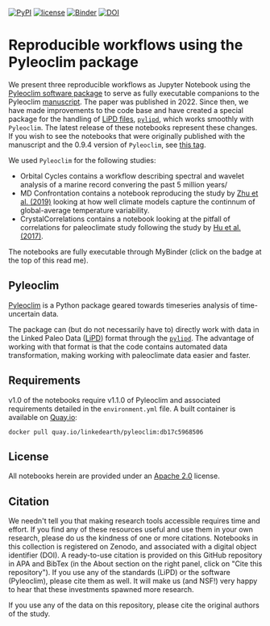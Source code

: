 [![PyPI](https://img.shields.io/badge/python-3.9-yellow.svg)]()
[![license](https://img.shields.io/github/license/LinkedEarth/PyleoclimPaper.svg)]()
[![Binder](https://mybinder.org/badge_logo.svg)](https://mybinder.org/v2/gh/LinkedEarth/PyleoclimPaper/HEAD)
[![DOI](https://zenodo.org/badge/377329396.svg)](https://zenodo.org/badge/latestdoi/377329396)

# Reproducible workflows using the Pyleoclim package

We present three reproducible workflows as Jupyter Notebook using the [Pyleoclim software package](https://pyleoclim-util.readthedocs.io/en/master/) to serve as fully executable companions to the Pyleoclim [manuscript](https://agupubs.onlinelibrary.wiley.com/doi/full/10.1029/2022PA004509). The paper was published in 2022. Since then, we have made improvements to the code base and have created a special package for the handling of [LiPD files](https://lipd.net), [`pylipd`](https://pylipd.readthedocs.io/en/latest/), which works smoothly with `Pyleoclim`. The latest release of these notebooks represent these changes. If you wish to see the notebooks that were originally published with the manuscript and the 0.9.4 version of `Pyleoclim`, see [this tag](https://github.com/LinkedEarth/PyleoclimPaper/tree/v0.4).

We used `Pyleoclim` for the following studies:
* Orbital Cycles contains a workflow describing spectral and wavelet analysis of a marine record convering the past 5 million years/
* MD Confrontation contains a notebook reproducing the study by [Zhu et al. (2019)](https://www.pnas.org/doi/abs/10.1073/pnas.1809959116) looking at how well climate models capture the continnum of global-average temperature variability. 
* CrystalCorrelations contains a notebook looking at the pitfall of correlations for paleoclimate study following the study by [Hu et al. (2017)](https://www.sciencedirect.com/science/article/abs/pii/S0012821X16306823). 

The notebooks are fully executable through MyBinder (click on the badge at the top of this read me). 

## Pyleoclim

[Pyleoclim](https://pyleoclim-util.readthedocs.io/en/master/) is a Python package geared towards timeseries analysis of time-uncertain data.

The package can (but do not necessarily have to) directly work with data in the Linked Paleo Data ([LiPD](https://lipd.net)) format through the [`pylipd`](https://pylipd.readthedocs.io/en/latest/). The advantage of working with that format is that the code contains automated data transformation, making working with paleoclimate data easier and faster.

## Requirements

v1.0 of the notebooks require v1.1.0 of Pyleoclim and associated requirements detailed in the `environment.yml` file. A built container is available on [Quay.io](https://quay.io/repository/linkedearth/pyleoclim?tab=tags):

`docker pull quay.io/linkedearth/pyleoclim:db17c5968506`

## License

All notebooks herein are provided under an [Apache 2.0](https://www.apache.org/licenses/LICENSE-2.0) license.

## Citation
We needn't tell you that making research tools accessible requires time and effort. If you find any of these resources useful and use them in your own research, please do us the kindness of one or more citations. Notebooks in this collection is registered on Zenodo, and associated with a digital object identifier (DOI).  A ready-to-use citation is provided on this GitHub repository in APA and BibTex (in the About section on the right panel, click on "Cite this repository"). If you use any of the standards (LiPD) or the software (Pyleoclim), please cite them as well. It will make us (and NSF!) very happy to hear that these investments spawned more research.

If you use any of the data on this repository, please cite the original authors of the study. 
